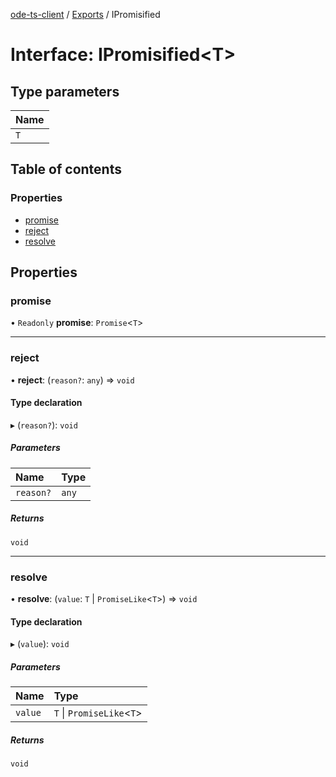 [ode-ts-client](../README.md) / [Exports](../modules.md) / IPromisified

# Interface: IPromisified<T\>

## Type parameters

| Name |
| :------ |
| `T` |

## Table of contents

### Properties

- [promise](IPromisified.md#promise)
- [reject](IPromisified.md#reject)
- [resolve](IPromisified.md#resolve)

## Properties

### promise

• `Readonly` **promise**: `Promise`<`T`\>

___

### reject

• **reject**: (`reason?`: `any`) => `void`

#### Type declaration

▸ (`reason?`): `void`

##### Parameters

| Name | Type |
| :------ | :------ |
| `reason?` | `any` |

##### Returns

`void`

___

### resolve

• **resolve**: (`value`: `T` \| `PromiseLike`<`T`\>) => `void`

#### Type declaration

▸ (`value`): `void`

##### Parameters

| Name | Type |
| :------ | :------ |
| `value` | `T` \| `PromiseLike`<`T`\> |

##### Returns

`void`
